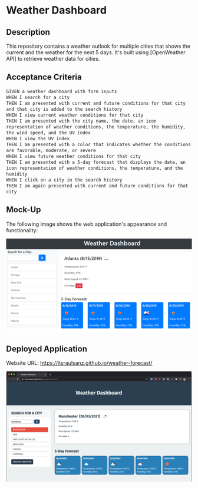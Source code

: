 # Weather Dashboard

## Description

This repository contains a weather outlook for multiple cities that shows the current and the weather for the next 5 days.
It's built using [OpenWeather API] to retrieve weather data for cities.

## Acceptance Criteria

```
GIVEN a weather dashboard with form inputs
WHEN I search for a city
THEN I am presented with current and future conditions for that city and that city is added to the search history
WHEN I view current weather conditions for that city
THEN I am presented with the city name, the date, an icon representation of weather conditions, the temperature, the humidity, the wind speed, and the UV index
WHEN I view the UV index
THEN I am presented with a color that indicates whether the conditions are favorable, moderate, or severe
WHEN I view future weather conditions for that city
THEN I am presented with a 5-day forecast that displays the date, an icon representation of weather conditions, the temperature, and the humidity
WHEN I click on a city in the search history
THEN I am again presented with current and future conditions for that city
```

## Mock-Up

The following image shows the web application's appearance and functionality:

<img src="./assets/images/06-server-side-apis-homework-demo.png">

## Deployed Application

Website URL: <a href="https://itsraulsanz.github.io/weather-forecast/">https://itsraulsanz.github.io/weather-forecast/</a>

<img src="./assets/images/screenshot.png">